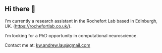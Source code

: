 ## Hi there 👋

<!--
**andrewkwlau/andrewkwlau** is a ✨ _special_ ✨ repository because its `README.md` (this file) appears on your GitHub profile.

Here are some ideas to get you started:

- 🔭 I’m currently working on ...
- 🌱 I’m currently learning ...
- 👯 I’m looking to collaborate on ...
- 🤔 I’m looking for help with ...
- 💬 Ask me about ...
- 📫 How to reach me: ...
- 😄 Pronouns: ...
- ⚡ Fun fact: ...
-->

I'm currently a research assistant in the Rochefort Lab based in Edinburgh, UK. (https://rochefortlab.co.uk/).

I'm looking for a PhD opportunity in computational neuroscience.

Contact me at: kw.andrew.lau@gmail.com
